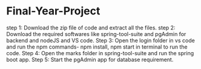 # Final-Year-Project
step 1: Download the zip file of code and extract all the files.
step 2: Download the required softwares like spring-tool-suite and pgAdmin for backend and nodeJS and VS code.
Step 3: Open the login folder in vs code and run the npm commands- npm install, npm start in terminal to run the code.
Step 4: Open the marks folder in spring-tool-suite and run the spring boot app.
Step 5: Start the pgAdmin app for database requirement.
